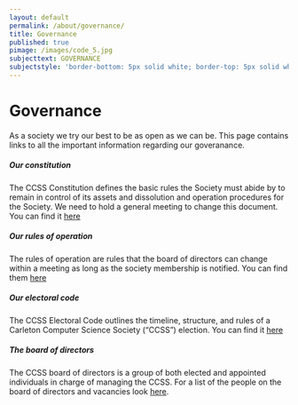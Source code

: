 ```yaml
---
layout: default
permalink: /about/governance/
title: Governance
published: true
pimage: /images/code_5.jpg
subjecttext: GOVERNANCE
subjectstyle: 'border-bottom: 5px solid white; border-top: 5px solid white;'
---
```

<div class='content-wrap'>
  <h1>Governance</h1>

  <p>As a society we try our best to be as open as we can be. This page contains links to all the important information regarding our goveranance.</p>
  <h5>Our constitution</h5>
  <p>The CCSS Constitution defines the basic rules the Society must abide by
  to remain in control of its assets and dissolution and operation procedures
  for the Society. We need to hold a general meeting to change this document. You can find it <a href="https://drive.google.com/file/d/1uEjgfQh323eIVwqPcPCf3Z9C122n16GR/view?usp=sharing" target="_blank">here</a></p>

  <h5>Our rules of operation</h5>
  <p>The rules of operation are rules that the board of directors can change
  within a meeting as long as the society membership is notified. You can
  find them <a href="https://docs.google.com/document/d/1GdX5OPCI5gdbViDAfCIbFto6tgNxH-gwHzLy9e2S3o8/edit?usp=sharing" target="_blank">here</a></p>

  <h5>Our electoral code</h5>
  <p>The CCSS Electoral Code outlines the timeline, structure, and rules of a Carleton
  Computer Science Society (“CCSS”) election. You can find it <a href="https://drive.google.com/open?id=1dno9axDO217R8OBLgfC2x1EmOwLbN4YG" target="_blank">here</a></p>

  <h5>The board of directors</h5>
  <p>The CCSS board of directors is a group of both elected and appointed
  individuals in charge of managing the CCSS. For a list of the people
  on the board of directors and vacancies look <a href="https://docs.google.com/document/d/1p5wtaC4HHkZ22oF5IOCVIoCNwzcxfI3XUit_ZuaT0Lg/edit?usp=sharing" target="_blank">here</a>.</p>
</div>
